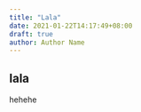 ```yaml
---
title: "Lala"
date: 2021-01-22T14:17:49+08:00
draft: true
author: Author Name
---
```


## lala

hehehe